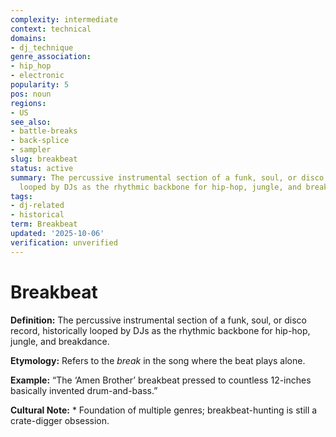 ```yaml
---
complexity: intermediate
context: technical
domains:
- dj_technique
genre_association:
- hip_hop
- electronic
popularity: 5
pos: noun
regions:
- US
see_also:
- battle-breaks
- back-splice
- sampler
slug: breakbeat
status: active
summary: The percussive instrumental section of a funk, soul, or disco record, historically
  looped by DJs as the rhythmic backbone for hip-hop, jungle, and breakdance.
tags:
- dj-related
- historical
term: Breakbeat
updated: '2025-10-06'
verification: unverified
---
```


# Breakbeat

**Definition:** The percussive instrumental section of a funk, soul, or disco record, historically looped by DJs as the rhythmic backbone for hip-hop, jungle, and breakdance.

**Etymology:** Refers to the *break* in the song where the beat plays alone.

**Example:** “The ‘Amen Brother’ breakbeat pressed to countless 12-inches basically invented drum-and-bass.”

**Cultural Note:** * Foundation of multiple genres; breakbeat-hunting is still a crate-digger obsession.

